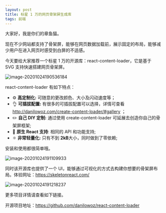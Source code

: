 ```yaml
---
layout: post
title: 标星 1 万的网页骨架屏生成库
tags: 前端
---
```


大家好，我是你们的章鱼猫。

现在不少网站都支持了骨架屏，能够在网页数据加载前，展示固定的布局，能够减少用户在进入网页时感受到白屏的不适感。

今天要给大家推荐一个标星 1 万的开源库：react-content-loader，它是基于 SVG 支持快速搭建网页骨架屏。

![image-20201024190536184](https://raw.githubusercontent.com/ZhuPeng/pic/master/mac_github_images/compress_image-20201024190536184.png)

react-content-loader 有如下特点：

- ⚙️ **高定制化:** 可随意的更改颜色、大小及闪动速度等；
- 👌 **可插拔配置:** 有很多的可插拔配置可以选择，详情可查看  http://danilowoz.com/create-content-loader/#gallery ；
- ✏️ **自己 DIY 定制:** 通过使用  create-content-loader 可延展去创造你自己的骨架屏框架;
- 📱 **原生 React 支持**: 相同的 API 和功能支持;
- ⚛️ **非常轻量化:** 只有不到 **2kB**大小，同时做到了零依赖;

安装和使用都很简单哦。

![image-20201024191109933](https://raw.githubusercontent.com/ZhuPeng/pic/master/mac_github_images/compress_image-20201024191109933.png)

同时该开源库也提供了一个 UI，能够通过可视化的方式去构建你想要的骨架屏布局。体验网址：https://skeletonreact.com/

![image-20201024191218237](https://raw.githubusercontent.com/ZhuPeng/pic/master/mac_github_images/compress_image-20201024191218237.png)

更多项目详情请查看如下链接。

开源项目地址：https://github.com/danilowoz/react-content-loader